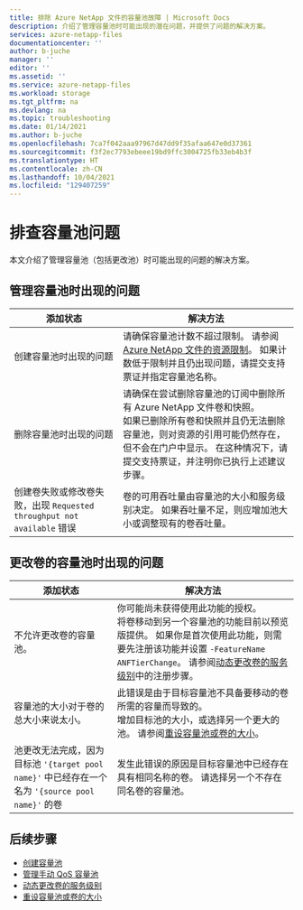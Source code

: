 ```yaml
---
title: 排除 Azure NetApp 文件的容量池故障 | Microsoft Docs
description: 介绍了管理容量池时可能出现的潜在问题，并提供了问题的解决方案。
services: azure-netapp-files
documentationcenter: ''
author: b-juche
manager: ''
editor: ''
ms.assetid: ''
ms.service: azure-netapp-files
ms.workload: storage
ms.tgt_pltfrm: na
ms.devlang: na
ms.topic: troubleshooting
ms.date: 01/14/2021
ms.author: b-juche
ms.openlocfilehash: 7ca7f042aaa97967d47dd9f35afaa647e0d37361
ms.sourcegitcommit: f3f2ec7793ebeee19bd9ffc3004725fb33eb4b3f
ms.translationtype: HT
ms.contentlocale: zh-CN
ms.lasthandoff: 10/04/2021
ms.locfileid: "129407259"
---
```

# <a name="troubleshoot-capacity-pool-issues"></a>排查容量池问题

本文介绍了管理容量池（包括更改池）时可能出现的问题的解决方案。 

## <a name="issues-managing-a-capacity-pool"></a>管理容量池时出现的问题 

|     添加状态    |     解决方法    |
|-|-|
| 创建容量池时出现的问题 |  请确保容量池计数不超过限制。 请参阅 [Azure NetApp 文件的资源限制](azure-netapp-files-resource-limits.md)。  如果计数低于限制并且仍出现问题，请提交支持票证并指定容量池名称。 |
| 删除容量池时出现的问题  |  请确保在尝试删除容量池的订阅中删除所有 Azure NetApp 文件卷和快照。 <br> 如果已删除所有卷和快照并且仍无法删除容量池，则对资源的引用可能仍然存在，但不会在门户中显示。 在这种情况下，请提交支持票证，并注明你已执行上述建议步骤。 |
| 创建卷失败或修改卷失败，出现 `Requested throughput not available` 错误 | 卷的可用吞吐量由容量池的大小和服务级别决定。 如果吞吐量不足，则应增加池大小或调整现有的卷吞吐量。 | 

## <a name="issues-when-changing-the-capacity-pool-of-a-volume"></a>更改卷的容量池时出现的问题 

|     添加状态    |     解决方法    |
|-|-|
| 不允许更改卷的容量池。 | 你可能尚未获得使用此功能的授权。 <br> 将卷移动到另一个容量池的功能目前以预览版提供。 如果你是首次使用此功能，则需要先注册该功能并设置 `-FeatureName ANFTierChange`。 请参阅[动态更改卷的服务级别](dynamic-change-volume-service-level.md)中的注册步骤。 |
| 容量池的大小对于卷的总大小来说太小。 |  此错误是由于目标容量池不具备要移动的卷所需的容量而导致的。  <br> 增加目标池的大小，或选择另一个更大的池。  请参阅[重设容量池或卷的大小](azure-netapp-files-resize-capacity-pools-or-volumes.md)。   |
|  池更改无法完成，因为目标池 `'{target pool name}'` 中已经存在一个名为 `'{source pool name}'` 的卷 | 发生此错误的原因是目标容量池中已经存在具有相同名称的卷。  请选择另一个不存在同名卷的容量池。   | 

## <a name="next-steps"></a>后续步骤  

* [创建容量池](azure-netapp-files-set-up-capacity-pool.md)
* [管理手动 QoS 容量池](manage-manual-qos-capacity-pool.md)
* [动态更改卷的服务级别](dynamic-change-volume-service-level.md)
* [重设容量池或卷的大小](azure-netapp-files-resize-capacity-pools-or-volumes.md)
